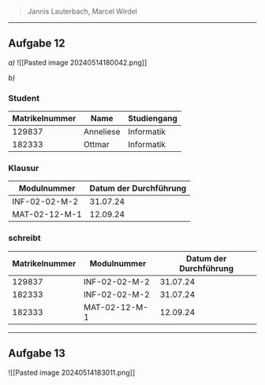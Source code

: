 > Jannis Lauterbach, Marcel Wirdel
---

## Aufgabe 12
_a)_
![[Pasted image 20240514180042.png]]

_b)_

### Student

| __Matrikelnummer__ | Name      | Studiengang |
| ------------------ | --------- | ----------- |
| 129837             | Anneliese | Informatik  |
| 182333             | Ottmar    | Informatik  |

### Klausur

| __Modulnummer__ | __Datum der Durchführung__ |
| --------------- | -------------------------- |
| INF-02-02-M-2   | 31.07.24                   |
| MAT-02-12-M-1   | 12.09.24                   |

### schreibt

| __Matrikelnummer__ | __Modulnummer__ | __Datum der Durchführung__ |
| ------------------ | --------------- | -------------------------- |
| 129837             | INF-02-02-M-2   | 31.07.24                   |
| 182333             | INF-02-02-M-2   | 31.07.24                   |
| 182333             | MAT-02-12-M-1   | 12.09.24                   |

---
## Aufgabe 13

![[Pasted image 20240514183011.png]]
